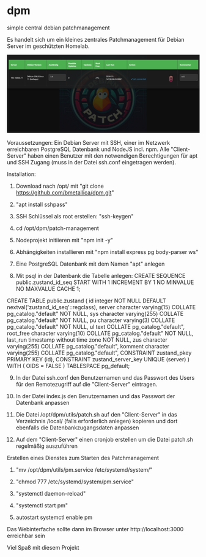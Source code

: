 # dpm
simple central debian patchmanagement

Es handelt sich um ein kleines zentrales Patchmanagement für Debian Server im geschützten Homelab.

![Alternativtext](https://github.com/bmetallica/dpm/blob/main/utils/sc.png)


Voraussetzungen:
Ein Debian Server mit SSH, einer im Netzwerk erreichbaren PostgreSQL Datenbank und NodeJS incl. npm.
Alle "Client-Server" haben einen Benutzer mit den notwendigen Berechtigungen für apt und SSH Zugang (muss in der Datei ssh.conf eingetragen werden).

Installation:

1. Download nach /opt/ mit "git clone https://github.com/bmetallica/dpm.git"

2. "apt install sshpass" 

3. SSH Schlüssel als root erstellen: "ssh-keygen"

4. cd /opt/dpm/patch-management

5. Nodeprojekt initiieren mit "npm init -y"

6. Abhängigkeiten installieren mit "npm install express pg body-parser ws"

7. Eine PostgreSQL Datenbank mit dem Namen "apt" anlegen

8. Mit psql in der Datenbank die Tabelle anlegen:
CREATE SEQUENCE public.zustand_id_seq
    START WITH 1
    INCREMENT BY 1
    NO MINVALUE
    NO MAXVALUE
    CACHE 1;

CREATE TABLE public.zustand ( id integer NOT NULL DEFAULT nextval('zustand_id_seq'::regclass), server character varying(15) COLLATE pg_catalog."default" NOT NULL, sys character varying(255) COLLATE pg_catalog."default" NOT NULL, pu character varying(3) COLLATE pg_catalog."default" NOT NULL, ul text COLLATE pg_catalog."default", root_free character varying(10) COLLATE pg_catalog."default" NOT NULL, last_run timestamp without time zone NOT NULL, zus character varying(255) COLLATE pg_catalog."default", komment character varying(255) COLLATE pg_catalog."default", CONSTRAINT zustand_pkey PRIMARY KEY (id), CONSTRAINT zustand_server_key UNIQUE (server) ) WITH ( OIDS = FALSE ) TABLESPACE pg_default;

9. In der Datei ssh.conf den Benutzernamen und das Passwort des Users für den Remotezugriff auf die "Client-Server" eintragen.

10. In der Datei index.js den Benutzernamen und das Passwort der Datenbank anpassen

11. Die Datei /opt/dpm/utils/patch.sh auf den "Client-Server" in das Verzeichnis /local/ (falls erforderlich anlegen) kopieren und dort ebenfalls die Datenbankzugangsdaten anpassen

12. Auf dem "Client-Server" einen cronjob erstellen um die Datei patch.sh regelmäßig auszuführen


Erstellen eines Dienstes zum Starten des Patchmanagement

1. "mv /opt/dpm/utils/pm.service /etc/systemd/system/"

2. "chmod 777 /etc/systemd/system/pm.service"

3. "systemctl daemon-reload"

4. "systemctl start pm"

5. autostart
systemctl enable pm

Das Webinterfache sollte dann im Browser unter http://localhost:3000 erreichbar sein

Viel Spaß mit diesem Projekt
